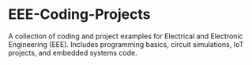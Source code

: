 # EEE-Coding-Projects
A collection of coding and project examples for Electrical and Electronic Engineering (EEE). Includes programming basics, circuit simulations, IoT projects, and embedded systems code.
